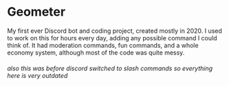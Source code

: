# Geometer
My first ever Discord bot and coding project, created mostly in 2020. I used to work on this for hours every day, adding any possible command I could think of. It had moderation commands, fun commands, and a whole economy system, although most of the code was quite messy.
###### also this was before discord switched to slash commands so everything here is very outdated